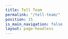 ```yaml
---
title: Tell Team
permalink: "/tell-team/"
position: 15
is_main_navigation: false
layout: page-headless
---
```


